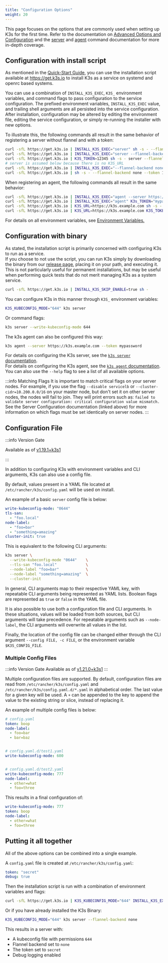 ```yaml
---
title: "Configuration Options"
weight: 20
---
```


This page focuses on the options that are commonly used when setting up K3s for the first time. Refer to the documentation on [Advanced Options and Configuration](../advanced/advanced.md) and the [server](../cli/server.md) and [agent](../cli/agent.md) command documentation for more in-depth coverage.

## Configuration with install script

As mentioned in the [Quick-Start Guide](../quick-start/quick-start.md), you can use the installation script available at https://get.k3s.io to install K3s as a service on systemd and openrc based systems.

You can use a combination of `INSTALL_K3S_EXEC`, `K3S_` environment variables, and command flags to pass configuration to the service configuration. The prefixed environment variables, `INSTALL_K3S_EXEC` value, and trailing shell arguments are all persisted into the service configuration. After installation, configuration may be altered by editing the environment file, editing the service configuration, or simply re-running the installer with new options.

To illustrate this, the following commands all result in the same behavior of registering a server without flannel and with a token:

```bash
curl -sfL https://get.k3s.io | INSTALL_K3S_EXEC="server" sh -s - --flannel-backend none --token 12345
curl -sfL https://get.k3s.io | INSTALL_K3S_EXEC="server --flannel-backend none" K3S_TOKEN=12345 sh -s -
curl -sfL https://get.k3s.io | K3S_TOKEN=12345 sh -s - server --flannel-backend none
# server is assumed below because there is no K3S_URL
curl -sfL https://get.k3s.io | INSTALL_K3S_EXEC="--flannel-backend none --token 12345" sh -s - 
curl -sfL https://get.k3s.io | sh -s - --flannel-backend none --token 12345
```

When registering an agent, the following commands all result in the same behavior:

```bash
curl -sfL https://get.k3s.io | INSTALL_K3S_EXEC="agent --server https://k3s.example.com --token mypassword" sh -s -
curl -sfL https://get.k3s.io | INSTALL_K3S_EXEC="agent" K3s_TOKEN="mypassword" sh -s - --server https://k3s.example.com
curl -sfL https://get.k3s.io | K3S_URL=https://k3s.example.com sh -s - agent --token mypassword
curl -sfL https://get.k3s.io | K3S_URL=https://k3s.example.com K3S_TOKEN=mypassword sh -s - # agent is assumed because of K3S_URL
```

For details on all environment variables, see [Environment Variables.](../reference/env-variables.md)

## Configuration with binary

As stated, the installation script is primarily concerned with configuring K3s to run as a service.  
If you choose to not use the script, you can run K3s simply by downloading the binary from our [release page](https://github.com/k3s-io/k3s/releases/latest), placing it on your path, and executing it. This is not particularly useful for permanent installations, but may be useful when performing quick tests that do not merit managing K3s as a system service.
```bash
curl -sfL https://get.k3s.io | INSTALL_K3S_SKIP_ENABLE=true sh -
```

You can configure K3s in this manner through `K3S_` environment variables:
```bash
K3S_KUBECONFIG_MODE="644" k3s server
```
Or command flags:
```bash
k3s server --write-kubeconfig-mode 644
```

The k3s agent can also be configured this way:

```bash
k3s agent --server https://k3s.example.com --token mypassword
```

For details on configuring the K3s server, see the [`k3s server` documentation](../cli/server.md).  
For details on configuring the K3s agent, see the [`k3s agent` documentation](../cli/agent.md).  
You can also use the `--help` flag to see a list of all available options.

:::info Matching Flags
It is important to match critical flags on your server nodes. For example, if you use the flag
`--disable servicelb` or `--cluster-cidr=10.200.0.0/16` on your master node, but don't set it on other server nodes, the nodes will fail to join. They will print errors such as:
`failed to validate server configuration: critical configuration value mismatch.`
See the Server Configuration documentation (linked above) for more information on which flags must be set identically on server nodes.
:::
## Configuration File

:::info Version Gate

Available as of [v1.19.1+k3s1](https://github.com/k3s-io/k3s/releases/tag/v1.19.1%2Bk3s1)

:::

In addition to configuring K3s with environment variables and CLI arguments, K3s can also use a config file.

By default, values present in a YAML file located at `/etc/rancher/k3s/config.yaml` will be used on install.

An example of a basic `server` config file is below:

```yaml
write-kubeconfig-mode: "0644"
tls-san:
  - "foo.local"
node-label:
  - "foo=bar"
  - "something=amazing"
cluster-init: true
```

This is equivalent to the following CLI arguments:

```bash
k3s server \
  --write-kubeconfig-mode "0644"    \
  --tls-san "foo.local"             \
  --node-label "foo=bar"            \
  --node-label "something=amazing"  \
  --cluster-init
```

In general, CLI arguments map to their respective YAML key, with repeatable CLI arguments being represented as YAML lists. Boolean flags are represented as `true` or `false` in the YAML file.

It is also possible to use both a configuration file and CLI arguments. In these situations, values will be loaded from both sources, but CLI arguments will take precedence. For repeatable arguments such as `--node-label`, the CLI arguments will overwrite all values in the list.

Finally, the location of the config file can be changed either through the CLI argument `--config FILE, -c FILE`, or the environment variable `$K3S_CONFIG_FILE`.

### Multiple Config Files
:::info Version Gate
Available as of [v1.21.0+k3s1](https://github.com/k3s-io/k3s/releases/tag/v1.21.0%2Bk3s1)
:::

Multiple configuration files are supported. By default, configuration files are read from `/etc/rancher/k3s/config.yaml` and `/etc/rancher/k3s/config.yaml.d/*.yaml` in alphabetical order. The last value for a given key will be used. A `+` can be appended to the key to append the value to the existing string or slice, instead of replacing it.

An example of multiple config files is below:

```yaml
# config.yaml
token: boop
node-label:
  - foo=bar
  - bar=baz


# config.yaml.d/test1.yaml
write-kubeconfig-mode: 600


# config.yaml.d/test2.yaml
write-kubeconfig-mode: 777
node-label:
  - other=what
  - foo=three

```

This results in a final configuration of:

```yaml
write-kubeconfig-mode: 777
token: boop
node-label:
  - other=what
  - foo=three
```

## Putting it all together

All of the above options can be combined into a single example.

A `config.yaml` file is created at `/etc/rancher/k3s/config.yaml`:

```yaml
token: "secret"
debug: true
```

Then the installation script is run with a combination of environment variables and flags:

```bash
curl -sfL https://get.k3s.io | K3S_KUBECONFIG_MODE="644" INSTALL_K3S_EXEC="server" sh -s - --flannel-backend none
```

Or if you have already installed the K3s Binary:
```bash
K3S_KUBECONFIG_MODE="644" k3s server --flannel-backend none
```

This results in a server with:
- A kubeconfig file with permissions `644`
- Flannel backend set to `none`
- The token set to `secret`
- Debug logging enabled
